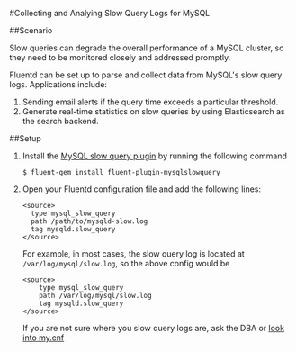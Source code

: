 #Collecting and Analying Slow Query Logs for MySQL

##Scenario

Slow queries can degrade the overall performance of a MySQL cluster, so they need to be monitored closely and addressed promptly.

Fluentd can be set up to parse and collect data from MySQL's slow query logs. Applications include:

1. Sending email alerts if the query time exceeds a particular threshold.
2. Generate real-time statistics on slow queries by using Elasticsearch as the search backend.

##Setup

1. Install the [MySQL slow query plugin](https://github.com/yuku-t/fluent-plugin-mysqlslowquery) by running the following command

    ```
    $ fluent-gem install fluent-plugin-mysqlslowquery
    ```

2. Open your Fluentd configuration file and add the following lines:

    ```
    <source>
      type mysql_slow_query
      path /path/to/mysqld-slow.log
      tag mysqld.slow_query
    </source>
    ```
    
    For example, in most cases, the slow query log is located at `/var/log/mysql/slow.log`, so the above config would be

    ```
    <source>
        type mysql_slow_query
        path /var/log/mysql/slow.log
        tag mysqld.slow_query
    </source>
    ```

    If you are not sure where you slow query logs are, ask the DBA or [look into my.cnf](http://dev.mysql.com/doc/refman/5.6/en/slow-query-log.html)